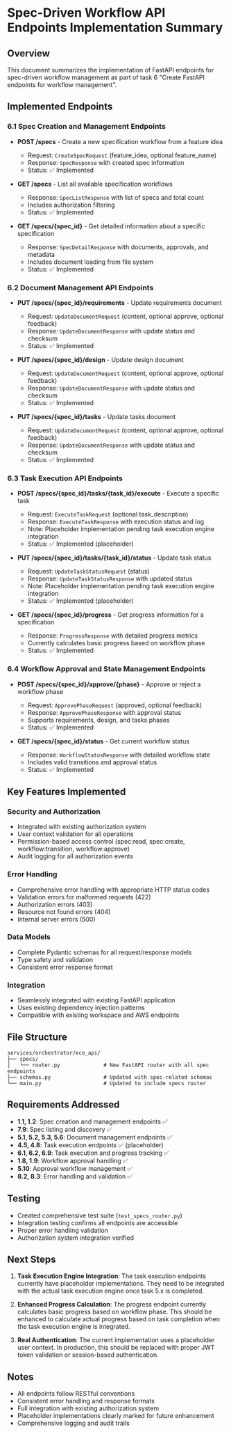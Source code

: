 # Spec-Driven Workflow API Endpoints Implementation Summary

## Overview

This document summarizes the implementation of FastAPI endpoints for spec-driven workflow management as part of task 6 "Create FastAPI endpoints for workflow management".

## Implemented Endpoints

### 6.1 Spec Creation and Management Endpoints

- **POST /specs** - Create a new specification workflow from a feature idea
  - Request: `CreateSpecRequest` (feature_idea, optional feature_name)
  - Response: `SpecResponse` with created spec information
  - Status: ✅ Implemented

- **GET /specs** - List all available specification workflows
  - Response: `SpecListResponse` with list of specs and total count
  - Includes authorization filtering
  - Status: ✅ Implemented

- **GET /specs/{spec_id}** - Get detailed information about a specific specification
  - Response: `SpecDetailResponse` with documents, approvals, and metadata
  - Includes document loading from file system
  - Status: ✅ Implemented

### 6.2 Document Management API Endpoints

- **PUT /specs/{spec_id}/requirements** - Update requirements document
  - Request: `UpdateDocumentRequest` (content, optional approve, optional feedback)
  - Response: `UpdateDocumentResponse` with update status and checksum
  - Status: ✅ Implemented

- **PUT /specs/{spec_id}/design** - Update design document
  - Request: `UpdateDocumentRequest` (content, optional approve, optional feedback)
  - Response: `UpdateDocumentResponse` with update status and checksum
  - Status: ✅ Implemented

- **PUT /specs/{spec_id}/tasks** - Update tasks document
  - Request: `UpdateDocumentRequest` (content, optional approve, optional feedback)
  - Response: `UpdateDocumentResponse` with update status and checksum
  - Status: ✅ Implemented

### 6.3 Task Execution API Endpoints

- **POST /specs/{spec_id}/tasks/{task_id}/execute** - Execute a specific task
  - Request: `ExecuteTaskRequest` (optional task_description)
  - Response: `ExecuteTaskResponse` with execution status and log
  - Note: Placeholder implementation pending task execution engine integration
  - Status: ✅ Implemented (placeholder)

- **PUT /specs/{spec_id}/tasks/{task_id}/status** - Update task status
  - Request: `UpdateTaskStatusRequest` (status)
  - Response: `UpdateTaskStatusResponse` with updated status
  - Note: Placeholder implementation pending task execution engine integration
  - Status: ✅ Implemented (placeholder)

- **GET /specs/{spec_id}/progress** - Get progress information for a specification
  - Response: `ProgressResponse` with detailed progress metrics
  - Currently calculates basic progress based on workflow phase
  - Status: ✅ Implemented

### 6.4 Workflow Approval and State Management Endpoints

- **POST /specs/{spec_id}/approve/{phase}** - Approve or reject a workflow phase
  - Request: `ApprovePhaseRequest` (approved, optional feedback)
  - Response: `ApprovePhaseResponse` with approval status
  - Supports requirements, design, and tasks phases
  - Status: ✅ Implemented

- **GET /specs/{spec_id}/status** - Get current workflow status
  - Response: `WorkflowStatusResponse` with detailed workflow state
  - Includes valid transitions and approval status
  - Status: ✅ Implemented

## Key Features Implemented

### Security and Authorization
- Integrated with existing authorization system
- User context validation for all operations
- Permission-based access control (spec:read, spec:create, workflow:transition, workflow:approve)
- Audit logging for all authorization events

### Error Handling
- Comprehensive error handling with appropriate HTTP status codes
- Validation errors for malformed requests (422)
- Authorization errors (403)
- Resource not found errors (404)
- Internal server errors (500)

### Data Models
- Complete Pydantic schemas for all request/response models
- Type safety and validation
- Consistent error response format

### Integration
- Seamlessly integrated with existing FastAPI application
- Uses existing dependency injection patterns
- Compatible with existing workspace and AWS endpoints

## File Structure

```
services/orchestrator/eco_api/
├── specs/
│   └── router.py              # New FastAPI router with all spec endpoints
├── schemas.py                 # Updated with spec-related schemas
└── main.py                    # Updated to include specs router
```

## Requirements Addressed

- **1.1, 1.2**: Spec creation and management endpoints ✅
- **7.9**: Spec listing and discovery ✅
- **5.1, 5.2, 5.3, 5.6**: Document management endpoints ✅
- **4.5, 4.8**: Task execution endpoints ✅ (placeholder)
- **6.1, 6.2, 6.9**: Task execution and progress tracking ✅
- **1.8, 1.9**: Workflow approval handling ✅
- **5.10**: Approval workflow management ✅
- **8.2, 8.3**: Error handling and validation ✅

## Testing

- Created comprehensive test suite (`test_specs_router.py`)
- Integration testing confirms all endpoints are accessible
- Proper error handling validation
- Authorization system integration verified

## Next Steps

1. **Task Execution Engine Integration**: The task execution endpoints currently have placeholder implementations. They need to be integrated with the actual task execution engine once task 5.x is completed.

2. **Enhanced Progress Calculation**: The progress endpoint currently calculates basic progress based on workflow phase. This should be enhanced to calculate actual progress based on task completion when the task execution engine is integrated.

3. **Real Authentication**: The current implementation uses a placeholder user context. In production, this should be replaced with proper JWT token validation or session-based authentication.

## Notes

- All endpoints follow RESTful conventions
- Consistent error handling and response formats
- Full integration with existing authorization system
- Placeholder implementations clearly marked for future enhancement
- Comprehensive logging and audit trails